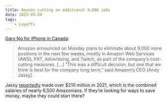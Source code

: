 ```yaml
---
title: Amazon cutting an additional 9,000 jobs
date: 2023-03-20
tags:
    - Layoffs
---
```


[Gary Ng for iPhone in Canada](https://www.iphoneincanada.ca/2023/03/20/amazon-cut-9000-jobs/):

> Amazon announced on Monday plans to eliminate about 9,000 more positions in the next few weeks, mostly in Amazon Web Services (AWS), PXT, Advertising, and Twitch, as part of the company’s cost-cutting measures. \[…\] “This was a difficult decision, but one that we think is best for the company long term,” said Amazon’s CEO \[Andy Jassy\].

Jassy [reportedly](https://futurism.com/the-byte/replacing-ceos-with-ai-makes-sense) made over $210 million in 2021, which is the combined salaries of nearly 6,500 Amazonians. If they’re looking for ways to save money, maybe they could start there?